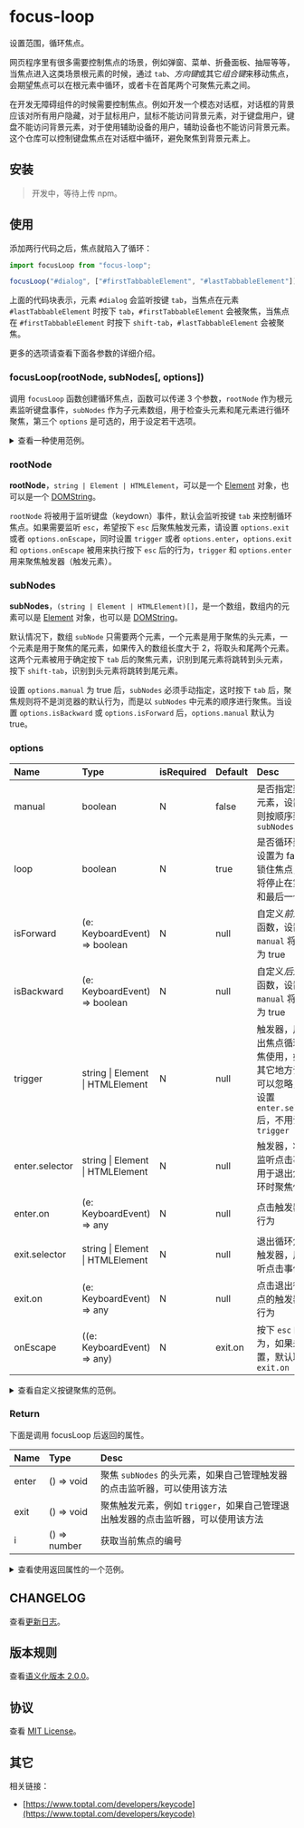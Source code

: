 # focus-loop

设置范围，循环焦点。

网页程序里有很多需要控制焦点的场景，例如弹窗、菜单、折叠面板、抽屉等等，当焦点进入这类场景根元素的时候，通过 `tab`、*方向键*或其它*组合键*来移动焦点，会期望焦点可以在根元素中循环，或者卡在首尾两个可聚焦元素之间。

在开发无障碍组件的时候需要控制焦点。例如开发一个模态对话框，对话框的背景应该对所有用户隐藏，对于鼠标用户，鼠标不能访问背景元素，对于键盘用户，键盘不能访问背景元素，对于使用辅助设备的用户，辅助设备也不能访问背景元素。这个仓库可以控制键盘焦点在对话框中循环，避免聚焦到背景元素上。

## 安装

> 开发中，等待上传 npm。

## 使用

添加两行代码之后，焦点就陷入了循环：
```javascript
import focusLoop from "focus-loop";

focusLoop("#dialog", ["#firstTabbableElement", "#lastTabbableElement"]);
```

上面的代码块表示，元素 `#dialog` 会监听按键 `tab`，当焦点在元素 `#lastTabbableElement` 时按下 `tab`，`#firstTabbableElement` 会被聚焦，当焦点在 `#firstTabbableElement` 时按下 `shift-tab`，`#lastTabbableElement` 会被聚焦。

更多的选项请查看下面各参数的详细介绍。

### focusLoop(rootNode, subNodes[, options])

调用 `focusLoop` 函数创建循环焦点，函数可以传递 3 个参数，`rootNode` 作为根元素监听键盘事件，`subNodes` 作为子元素数组，用于检查头元素和尾元素进行循环聚焦，第三个 `options` 是可选的，用于设定若干选项。

<details>
<summary>
查看一种使用范例。
</summary>

```javascript
import focusLoop from "focus-loop"; // esm 方式引入
// const focusLoop = require("focus-loop"); // cjs 方式引入

/** 循环焦点的根元素，对话框 */
const dialog = document.getElementById("root");
focusLoop(dialog, ["#head", "#tail"], {
  enter: {
    /** 触发器的选择器字符串，例如“打开”按钮 */
    selector: "#open",
    /** 点击 #open 后的行为 */
    on() {
      dialog.classList.add("opened");
      dialog.classList.remove("closed");
    },
  },
  exit: {
    /** 退出循环焦点的触发器，例如“返回”按钮 */
    selector: "#close",
    /** 点击 #close 后的行为 */
    on() {
      dialog.classList.add("closed");
      dialog.classList.remove("opened");
    },
  }
});
```

您也可以进入[范例文件夹](./examples/run-start/)，通过运行范例文件夹，进行本地预览：

```bash
npm i
npm run start
```

</details>

### rootNode

**rootNode**，`string | Element | HTMLElement`，可以是一个 [Element](https://developer.mozilla.org/zh-CN/docs/Web/API/Element) 对象，也可以是一个 [DOMString](https://developer.mozilla.org/zh-CN/docs/Web/JavaScript/Reference/Global_Objects/String)。

`rootNode` 将被用于监听键盘（keydown）事件，默认会监听按键 `tab` 来控制循环焦点。如果需要监听 `esc`，希望按下 `esc` 后聚焦触发元素，请设置 `options.exit` 或者 `options.onEscape`，同时设置 `trigger` 或者 `options.enter`，`options.exit` 和 `options.onEscape` 被用来执行按下 `esc` 后的行为，`trigger` 和 `options.enter` 用来聚焦触发器（触发元素）。

### subNodes

**subNodes**，`(string | Element | HTMLElement)[]`，是一个数组，数组内的元素可以是 [Element](https://developer.mozilla.org/zh-CN/docs/Web/API/Element) 对象，也可以是 [DOMString](https://developer.mozilla.org/zh-CN/docs/Web/JavaScript/Reference/Global_Objects/String)。

默认情况下，数组 `subNode` 只需要两个元素，一个元素是用于聚焦的头元素，一个元素是用于聚焦的尾元素，如果传入的数组长度大于 2，将取头和尾两个元素。这两个元素被用于确定按下 `tab` 后的聚焦元素，识别到尾元素将跳转到头元素，按下 `shift-tab`，识别到头元素将跳转到尾元素。

设置 `options.manual` 为 true 后，`subNodes` 必须手动指定，这时按下 `tab` 后，聚焦规则将不是浏览器的默认行为，而是以 `subNodes` 中元素的顺序进行聚焦。当设置 `options.isBackward` 或 `options.isForward` 后，`options.manual` 默认为 true。

### options

| Name | Type | isRequired | Default | Desc |
|:--|:--|:--|:--|:--|
| manual | boolean | N | false | 是否指定聚焦的元素，设置 true 则按顺序聚焦 `subNodes` |
| loop | boolean | N | true | 是否循环聚焦，设置为 false，锁住焦点，焦点将停止在第一个和最后一个元素 |
| isForward | (e: KeyboardEvent) => boolean | N | null | 自定义*前进*焦点函数，设置后，`manual` 将默认为 true |
| isBackward | (e: KeyboardEvent) => boolean | N | null | 自定义*后退*焦点函数，设置后，`manual` 将默认为 true |
| trigger | string \| Element \| HTMLElement | N | null | 触发器，用于退出焦点循环时聚焦使用，如果在其它地方设置，可以忽略，例如设置 `enter.selector` 后，不用设置 `trigger` |
| enter.selector | string \| Element \| HTMLElement | N | null | 触发器，将用于监听点击事件，用于退出焦点循环时聚焦使用 |
| enter.on | (e: KeyboardEvent) => any | N | null | 点击触发器后的行为 |
| exit.selector | string \| Element \| HTMLElement | N | null | 退出循环焦点的触发器，用于监听点击事件 |
| exit.on | (e: KeyboardEvent) => any | N | null | 点击退出循环焦点的触发器后的行为 |
| onEscape | ((e: KeyboardEvent) => any) | N | exit.on | 按下 `esc` 的行为，如果未设置，默认取 `exit.on` |

<details>
<summary>
查看自定义按键聚焦的范例。
</summary>

下面的代码演示了使用 `→`、`↓` 和 `ctrl-n` 完成前进焦点，使用 `←`、`↑` 和 `ctrl-p` 完成后退焦点：
```javascript
import focusLoop from "focus-loop";

const dialog = document.getElementById("dialog");

const isForward = e => (
  (e.ctrlKey && e.key === "n") ||
  e.key === "ArrowRight" ||
  e.key === "ArrowDown");

const isBackward = e => (
  (e.ctrlKey && e.key === "p") ||
  e.key === "ArrowTop" ||
  e.key === "ArrowLeft");

focusLoop(dialog, ["#head", "#second", "#tail"], {
  enter: {
    selector: "#open",
    on() {
      dialog.classList.add("openedDialog");
      dialog.classList.remove("closedDialog");
    },
  },
  exit: {
    selector: "#close",
    on() {
      dialog.classList.remove("openedDialog");
      dialog.classList.add("closedDialog");
    },
  },
  isForward, // <----- 自定义*前进*焦点的配置项
  isBackward, // <---- 自定义*后退*焦点的配置项
});
```

</details>

### Return

下面是调用 focusLoop 后返回的属性。

| Name | Type | Desc |
|:--|:--|:--|
| enter | () => void | 聚焦 `subNodes` 的头元素，如果自己管理触发器的点击监听器，可以使用该方法 |
| exit | () => void | 聚焦触发元素，例如 `trigger`，如果自己管理退出触发器的点击监听器，可以使用该方法 |
| i | () => number | 获取当前焦点的编号 |

<details>
<summary>
查看使用返回属性的一个范例。
</summary>

```javascript
import focusLoop from "focus-loop";

const dialog = document.getElementById("dialog");
const openBtn = document.getElementById("#open");
const closeBtn = document.getElementById("#close");

const focusLoop = focusLoop(dialog, ["#head", "#tail"]);

openBtn.addEventListener("click", e => {
  dialog.classList.add("openedDialog");
  dialog.classList.remove("closedDialog");
  focusLoop.enter(); // 聚焦 #head
})

closeBtn.addEventListener("click", e => {
  dialog.classList.remove("openedDialog");
  dialog.classList.add("closedDialog");
  focusLoop.exit(); // 聚焦 #dialog
})
```

</details>

## CHANGELOG

查看[更新日志](./CHANGELOG.md)。

## 版本规则

查看[语义化版本 2.0.0](https://semver.org/lang/zh-CN/)。

## 协议

查看 [MIT License](./LICENSE)。

## 其它

相关链接：
- [https://www.toptal.com/developers/keycode](https://www.toptal.com/developers/keycode)